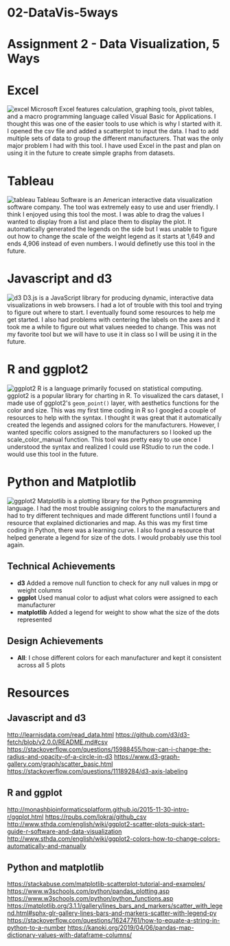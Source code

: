 # 02-DataVis-5ways

Assignment 2 - Data Visualization, 5 Ways  
===

# Excel
![excel](img/ExcelCarVisualization.PNG)
Microsoft Excel features calculation, graphing tools, pivot tables, and a macro programming language called Visual Basic for Applications. 
I thought this was one of the easier tools to use which is why I started with it. I opened the csv file and added a scatterplot to input the data. I had to add multiple sets of data to group the different manufacturers. That was the only major problem I had with this tool. I have used Excel in the past and plan on using it in the future to create simple graphs from datasets.

# Tableau
![tableau](img/TableauCarVisualization.PNG)
Tableau Software is an American interactive data visualization software company. The tool was extremely easy to use and user friendly. I think I enjoyed using this tool the most. I was able to drag the values I wanted to display from a list and place them to display the plot. It automatically generated the legends on the side but I was unable to figure out how to change the scale of the weight legend as it starts at 1,649 and ends 4,906 instead of even numbers. I would definetly use this tool in the future.

# Javascript and d3
![d3](img/d3CarVisualization.PNG)
D3.js is a JavaScript library for producing dynamic, interactive data visualizations in web browsers. I had a lot of trouble with this tool and trying to figure out where to start. I eventually found some resources to help me get started. I also had problems with centering the labels on the axes and it took me a while to figure out what values needed to change. This was not my favorite tool but we will have to use it in class so I will be using it in the future.

# R and ggplot2
![ggplot2](img/ggplotCarVisualization.png)
R is a language primarily focused on statistical computing.
ggplot2 is a popular library for charting in R.
To visualized the cars dataset, I made use of ggplot2's `geom_point()` layer, with aesthetics functions for the color and size. This was my first time coding in R so I googled a couple of resources to help with the syntax. I thought it was great that it automatically created the legends and assigned colors for the manufacturers. However, I wanted specific colors assigned to the manufacturers so I looked up the scale_color_manual function. This tool was pretty easy to use once I understood the syntax and realized I could use RStudio to run the code. I would use this tool in the future.

# Python and Matplotlib
![ggplot2](img/MatplotlibCarVisualization.png)
Matplotlib is a plotting library for the Python programming language. I had the most trouble assigning colors to the manufacturers and had to try different techniques and made different functions until I found a resource that explained dictionaries and map. As this was my first time coding in Python, there was a learning curve. I also found a resource that helped generate a legend for size of the dots. I would probably use this tool again.

## Technical Achievements
- **d3** Added a remove null function to check for any null values in mpg or weight columns
- **ggplot** Used manual color to adjust what colors were assigned to each manufacturer
- **matplotlib** Added a legend for weight to show what the size of the dots represented

## Design Achievements
- **All**: I chose different colors for each manufacturer and kept it consistent across all 5 plots

# Resources
Javascript and d3
--
http://learnjsdata.com/read_data.html
https://github.com/d3/d3-fetch/blob/v2.0.0/README.md#csv
https://stackoverflow.com/questions/15988455/how-can-i-change-the-radius-and-opacity-of-a-circle-in-d3
https://www.d3-graph-gallery.com/graph/scatter_basic.html
https://stackoverflow.com/questions/11189284/d3-axis-labeling

R and ggplot
--
http://monashbioinformaticsplatform.github.io/2015-11-30-intro-r/ggplot.html
https://rpubs.com/lokraj/github_csv
http://www.sthda.com/english/wiki/ggplot2-scatter-plots-quick-start-guide-r-software-and-data-visualization
http://www.sthda.com/english/wiki/ggplot2-colors-how-to-change-colors-automatically-and-manually

Python and matplotlib
--
https://stackabuse.com/matplotlib-scatterplot-tutorial-and-examples/
https://www.w3schools.com/python/pandas_plotting.asp
https://www.w3schools.com/python/python_functions.asp
https://matplotlib.org/3.1.1/gallery/lines_bars_and_markers/scatter_with_legend.html#sphx-glr-gallery-lines-bars-and-markers-scatter-with-legend-py
https://stackoverflow.com/questions/16247761/how-to-equate-a-string-in-python-to-a-number
https://kanoki.org/2019/04/06/pandas-map-dictionary-values-with-dataframe-columns/
